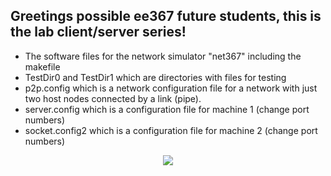 ## Greetings possible ee367 future students, this is the lab client/server series!

*  The software files for the network simulator "net367"
	including the makefile       
*  TestDir0 and TestDir1 which are directories with files for testing
*  p2p.config which is a network configuration file for a network
	with just two host nodes connected by a link (pipe).
* server.config which is a configuration file for machine 1 (change port numbers)
* socket.config2 which is a configuration file for machine 2 (change port numbers)
<p align="center">
<img class="img-fluid" src="../img/client_server2.png">
</p>

